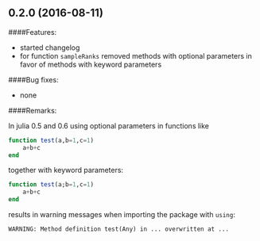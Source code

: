 ## 0.2.0 (2016-08-11)

####Features:

  - started changelog
  - for function `sampleRanks` removed methods with optional parameters in favor of methods with keyword parameters
	
####Bug fixes:

  - none

####Remarks:

In julia 0.5 and 0.6 using optional parameters in functions like

```julia
function test(a,b=1,c=1)
	a+b+c
end


```

together with keyword parameters:

```julia
function test(a;b=1,c=1)
	a+b+c
end


```

results in warning messages when importing the package with `using`:

```
WARNING: Method definition test(Any) in ... overwritten at ...
```
	



